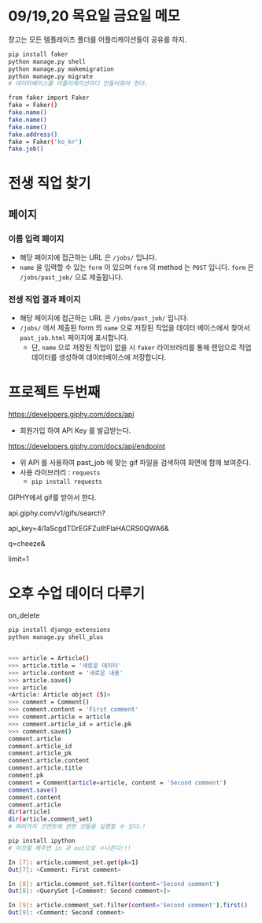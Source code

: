 # 09/19,20 목요일 금요일 메모

쟝고는 모든 템플레이츠 폴더를 어플리케이션들이 공유를 하지.

```bash
pip install faker
python manage.py shell
python manage.py makemigration
python manage.py migrate
# 데이터베이스를 어플리케이션마다 만들어줘야 한다.
```

```bash
from faker import Faker
fake = Faker()
fake.name()
fake.name()
fake.name()
fake.address()
fake = Faker('ko_kr')
fake.job()
```

# 전생 직업 찾기

## 페이지

### 이름 입력 페이지

- 해당 페이지에 접근하는 URL 은 `/jobs/` 입니다.
- `name` 을 입력할 수 있는 `form` 이 있으며 `form` 의 method 는 `POST` 입니다. `form` 은 `/jobs/past_job/` 으로 제출됩니다.

### 전생 직업 결과 페이지

- 해당 페이지에 접근하는 URL 은 `/jobs/past_job/` 입니다.
- `/jobs/` 에서 제출된 form 의 `name` 으로 저장된 직업을 데이터 베이스에서 찾아서 `past_job.html` 페이지에 표시합니다.
  - 단, `name` 으로 저장된 직업이 없을 시 `faker` 라이브러리를 통해 랜덤으로 직업 데이터를 생성하여 데이터베이스에 저장합니다.

# 프로젝트 두번째

https://developers.giphy.com/docs/api

- 회원가입 하여 API Key 를 발급받는다.

https://developers.giphy.com/docs/api/endpoint

- 위 API 를 사용하여 past_job 에 맞는 gif 파일을 검색하여 화면에 함께 보여준다.
- 사용 라이브러리 : `requests`
  - `pip install requests`

GIPHY에서 gif를 받아서 한다.

api.giphy.com/v1/gifs/search?

api_key=4i1aScgdTDrEGFZuIltFlaHACRS0QWA6&

q=cheeze&

limit=1



# 오후 수업 데이더 다루기

on_delete 

```bash
pip install django_extensions
python manage.py shell_plus


>>> article = Article()
>>> article.title = '새로운 데이터'
>>> article.content = '새로운 내용'
>>> article.save()
>>> article
<Article: Article object (5)>
>>> comment = Comment()
>>> comment.content = 'First comment'
>>> comment.article = article
>>> comment.article_id = article.pk
>>> comment.save()
comment.article
comment.article_id
comment.article_pk
comment.article.content
comment.article.title
comment.pk
comment = Comment(article=article, content = 'Second comment')
comment.save()
comment.content
comment.article
dir(article)
dir(article.comment_set)
# 여러가지 코멘트에 관한 것들을 실행할 수 있다.!

pip install ipython
# 이것을 해주면 in 과 out으로 ㅇ나온다!!!


```

```bash
In [7]: article.comment_set.get(pk=1)
Out[7]: <Comment: First comment>

In [8]: article.comment_set.filter(content='Second comment')
Out[8]: <QuerySet [<Comment: Second comment>]>

In [9]: article.comment_set.filter(content='Second comment').first()
Out[9]: <Comment: Second comment>
```













